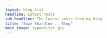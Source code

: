 ```yaml
---
layout: blog_list
headline: Latest Posts
sub_headline: The latest posts from my blog
title: "Suze Shardlow :: Blog"
main_image: typewriter.jpg
---
```

